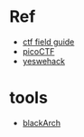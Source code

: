 # Ref

* [ctf field guide](https://trailofbits.github.io/ctf/)
* [picoCTF](https://picoctf.org/)
* [yeswehack](https://www.yeswehack.com/)

# tools

* [blackArch](https://www.blackarch.org/tools.html)
